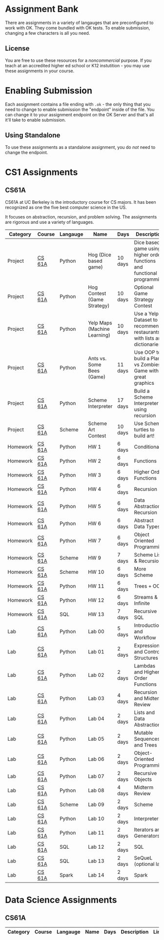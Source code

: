 Assignment Bank
=====
There are assignments in a variety of langauges that are preconfigured to work with OK. They come bundled with OK tests. To enable submission, changing a few characters is all you need.

## License

You are free to use these resources for a _noncommercial_ purpose. If you teach at an accredited higher ed school or K12 instutition - you may use these assignments in your course.

# Enabling Submission

Each assignment contains a file ending with `.ok` - the only thing that you need to change to enable submission the "endpoint" inside of the file. You can change it to your assignment endpoint on the OK Server and that's all it'll take to enable submission.

## Using Standalone

To use these assignments as a standalone assignment, you do _not_ need to change the endpoint.


# CS1 Assignments

## CS61A
CS61A at UC Berkeley is the introductory course for CS majors. It has been recognized as one the five best computer science in the US.

It focuses on abstraction, recursion, and problem solving. The assignments are rigorous and use a variety of languages.

| Category | Course               | Langauge | Name                         | Days    | Description                                                             | Link                                                            |
|----------|----------------------|----------|------------------------------|---------|-------------------------------------------------------------------------|-----------------------------------------------------------------|
| Project  | [CS 61A](http://cs61a.org) | Python   | Hog (Dice based game)        | 10 days | Dice based game using higher order functions and functional programming | [View >](https://inst.eecs.berkeley.edu/~cs61a/fa16/proj/hog/       )     |
| Project  | [CS 61A](http://cs61a.org) | Python   | Hog Contest (Game Strategy)  | 10 days | Optional Game Strategy Contest                                          | [View >](https://inst.eecs.berkeley.edu/~cs61a/fa16/proj/hog_contest)/    |
| Project  | [CS 61A](http://cs61a.org) | Python   | Yelp Maps (Machine Learning) | 10 days | Use a Yelp Dataset to recommend restaurants with lists and dictionaries | [View >](https://inst.eecs.berkeley.edu/~cs61a/fa16/proj/maps/      )     |
| Project  | [CS 61A](http://cs61a.org) | Python   | Ants vs. Some Bees (Game)    | 11 days | Use OOP to build a Plants vs Zombies Game with great graphics           | [View >](https://inst.eecs.berkeley.edu/~cs61a/fa16/proj/ants/      )     |
| Project  | [CS 61A](http://cs61a.org) | Python   | Scheme Interpreter           | 17 days | Build a Scheme Interpreter using recursion                              | [View >](https://inst.eecs.berkeley.edu/~cs61a/fa16/proj/scheme/    )     |
| Project  | [CS 61A](http://cs61a.org) | Scheme   | Scheme Art Contest           | 10 days | Use Scheme turtles to build art!                                        | [View >](https://inst.eecs.berkeley.edu/~cs61a/fa16/proj/scheme_contest/) |
| Homework | [CS 61A](http://cs61a.org) | Python   | HW 1                         | 6 days  | Conditionals                                                            | [View >](https://inst.eecs.berkeley.edu/~cs61a/fa16/hw/hw01/        )     |
| Homework | [CS 61A](http://cs61a.org) | Python   | HW 2                         | 6 days  | Functions                                                               | [View >](https://inst.eecs.berkeley.edu/~cs61a/fa16/hw/hw02/        )     |
| Homework | [CS 61A](http://cs61a.org) | Python   | HW 3                         | 6 days  | Higher Order Functions                                                  | [View >](https://inst.eecs.berkeley.edu/~cs61a/fa16/hw/hw03/        )     |
| Homework | [CS 61A](http://cs61a.org) | Python   | HW 4                         | 6 days  | Recursion                                                               | [View >](https://inst.eecs.berkeley.edu/~cs61a/fa16/hw/hw04/        )     |
| Homework | [CS 61A](http://cs61a.org) | Python   | HW 5                         | 6 days  | Data Abstraction + Recursion                                            | [View >](https://inst.eecs.berkeley.edu/~cs61a/fa16/hw/hw05/        )     |
| Homework | [CS 61A](http://cs61a.org) | Python   | HW 6                         | 6 days  | Abstract Data Types                                                     | [View >](https://inst.eecs.berkeley.edu/~cs61a/fa16/hw/hw06/        )     |
| Homework | [CS 61A](http://cs61a.org) | Python   | HW 7                         | 6 days  | Object Oriented Programming                                             | [View >](https://inst.eecs.berkeley.edu/~cs61a/fa16/hw/hw07/        )     |
| Homework | [CS 61A](http://cs61a.org) | Scheme   | HW 9                         | 7 days  | Scheme Lists & Recursion                                                | [View >](https://inst.eecs.berkeley.edu/~cs61a/fa16/hw/hw09/        )     |
| Homework | [CS 61A](http://cs61a.org) | Scheme   | HW 10                        | 6 days  | More Scheme                                                             | [View >](https://inst.eecs.berkeley.edu/~cs61a/fa16/hw/hw10/        )     |
| Homework | [CS 61A](http://cs61a.org) | Python   | HW 11                        | 6 days  | Trees + OOP                                                             | [View >](https://inst.eecs.berkeley.edu/~cs61a/fa16/hw/hw11/        )     |
| Homework | [CS 61A](http://cs61a.org) | Python   | HW 12                        | 6 days  | Streams & Infinite                                                      | [View >](https://inst.eecs.berkeley.edu/~cs61a/fa16/hw/hw12/        )     |
| Homework | [CS 61A](http://cs61a.org) | SQL      | HW 13                        | 7 days  | Recursive SQL                                                           | [View >](https://inst.eecs.berkeley.edu/~cs61a/fa16/hw/hw13/        )     |
| Lab      | [CS 61A](http://cs61a.org) | Python   | Lab 00                       | 5 days  | Introduction and Workflow                                               | [View >](https://inst.eecs.berkeley.edu/~cs61a/fa16/lab/lab00/      )     |
| Lab      | [CS 61A](http://cs61a.org) | Python   | Lab 01                       | 2 days  | Expressions and Control Structures                                      | [View >](https://inst.eecs.berkeley.edu/~cs61a/fa16/lab/lab01/      )     |
| Lab      | [CS 61A](http://cs61a.org) | Python   | Lab 02                       | 2 days  | Lambdas and Higher-Order Functions                                      | [View >](https://inst.eecs.berkeley.edu/~cs61a/fa16/lab/lab02/      )     |
| Lab      | [CS 61A](http://cs61a.org) | Python   | Lab 03                       | 4 days  | Recursion and Midterm Review                                            | [View >](https://inst.eecs.berkeley.edu/~cs61a/fa16/lab/lab03/      )     |
| Lab      | [CS 61A](http://cs61a.org) | Python   | Lab 04                       | 2 days  | Lists and Data Abstraction                                              | [View >](https://inst.eecs.berkeley.edu/~cs61a/fa16/lab/lab04/      )     |
| Lab      | [CS 61A](http://cs61a.org) | Python   | Lab 05                       | 2 days  | Mutable Sequences and Trees                                             | [View >](https://inst.eecs.berkeley.edu/~cs61a/fa16/lab/lab05/      )     |
| Lab      | [CS 61A](http://cs61a.org) | Python   | Lab 06                       | 2 days  | Object-Oriented Programming                                             | [View >](https://inst.eecs.berkeley.edu/~cs61a/fa16/lab/lab06/      )     |
| Lab      | [CS 61A](http://cs61a.org) | Python   | Lab 07                       | 2 days  | Recursive Objects                                                       | [View >](https://inst.eecs.berkeley.edu/~cs61a/fa16/lab/lab07/      )     |
| Lab      | [CS 61A](http://cs61a.org) | Python   | Lab 08                       | 4 days  | Midterm Review                                                          | [View >](https://inst.eecs.berkeley.edu/~cs61a/fa16/lab/lab08/      )     |
| Lab      | [CS 61A](http://cs61a.org) | Scheme   | Lab 09                       | 2 days  | Scheme                                                                  | [View >](https://inst.eecs.berkeley.edu/~cs61a/fa16/lab/lab09/      )     |
| Lab      | [CS 61A](http://cs61a.org) | Python   | Lab 10                       | 2 days  | Interpreters                                                            | [View >](https://inst.eecs.berkeley.edu/~cs61a/fa16/lab/lab10/      )     |
| Lab      | [CS 61A](http://cs61a.org) | Python   | Lab 11                       | 2 days  | Iterators and Generators                                                | [View >](https://inst.eecs.berkeley.edu/~cs61a/fa16/lab/lab11/      )     |
| Lab      | [CS 61A](http://cs61a.org) | SQL      | Lab 12                       | 2 days  | SQL                                                                     | [View >](https://inst.eecs.berkeley.edu/~cs61a/fa16/lab/lab12/      )     |
| Lab      | [CS 61A](http://cs61a.org) | SQL      | Lab 13                       | 2 days  | SeQueL (optional lab)                                                   | [View >](https://inst.eecs.berkeley.edu/~cs61a/fa16/lab/lab13/      )     |
| Lab      | [CS 61A](http://cs61a.org) | Spark    | Lab 14                       | 2 days  | Spark                                                                   | [View >](https://inst.eecs.berkeley.edu/~cs61a/fa16/lab/lab14/      )     |

# Data Science Assignments

## CS61A

| Category | Course               | Langauge | Name                         | Days    | Description                                                             | Link                                                            |
|----------|----------------------|----------|------------------------------|---------|-------------------------------------------------------------------------|-----------------------------------------------------------------|


